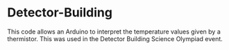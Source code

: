 # Detector-Building

This code allows an Arduino to interpret the temperature values given by a thermistor. This was used in the Detector Building Science Olympiad event.
